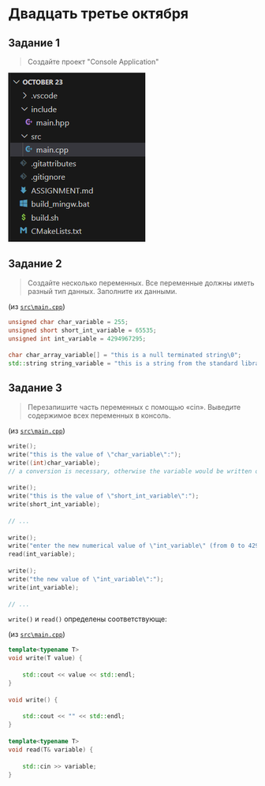 # Двадцать третье октября

## Задание 1

> Создайте проект "Console Application"

![](./Task_1.png)

## Задание 2

> Создайте несколько переменных. Все переменные должны иметь разный тип данных. Заполните их данными.

(из [`src\main.cpp`](./src/main.cpp))

```cpp
unsigned char char_variable = 255;
unsigned short short_int_variable = 65535;
unsigned int int_variable = 4294967295;

char char_array_variable[] = "this is a null terminated string\0";
std::string string_variable = "this is a string from the standard library"; 
```

## Задание 3 

> Перезапишите часть переменных с помощью «cin». Выведите содержимое всех переменных в консоль.

(из [`src\main.cpp`](./src/main.cpp))

```cpp
write();
write("this is the value of \"char_variable\":");
write((int)char_variable); 
// a conversion is necessary, otherwise the variable would be written out as a character 

write();
write("this is the value of \"short_int_variable\":");
write(short_int_variable);

// ...

write();
write("enter the new numerical value of \"int_variable\" (from 0 to 4294967295)");
read(int_variable);

write();
write("the new value of \"int_variable\":");
write(int_variable);

// ...
```

`write()` и `read()` определены соответствующе: 

(из [`src\main.cpp`](./src/main.cpp))
```cpp
template<typename T>
void write(T value) {
	
	std::cout << value << std::endl;
}

void write() {

	std::cout << "" << std::endl;
}

template<typename T>
void read(T& variable) {

	std::cin >> variable;
}
```